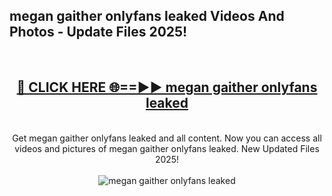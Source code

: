<h2>megan gaither onlyfans leaked Videos And Photos - Update Files 2025!</h2>
<br>
<div align="center">
<h2><a href="https://linkcuts.com/hfmhzwbr" rel="nofollow">🔴 CLICK HERE 🌐==►► megan gaither onlyfans leaked</a></h2>
<br>
Get megan gaither onlyfans leaked and all content. Now you can access all videos and pictures of megan gaither onlyfans leaked. New Updated Files 2025!
<br>
<br>
<a href="https://linkcuts.com/hfmhzwbr" rel="nofollow" data-target="animated-image.originalLink"><img src="https://i.ibb.co.com/WyWwxjT/player-gif2.gif" alt="megan gaither onlyfans leaked" style="max-width: 100%; display: inline-block;" data-target="animated-image.originalImage"></a>
</div>
<br>